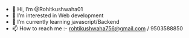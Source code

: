 - 👋 Hi, I’m @Rohitkushwaha01
- 👀 I’m interested in Web development
- 🌱 I’m currently learning javascript/Backend
- 📫 How to reach me :- rohtikushwaha756@gmail.com / 9503588850
